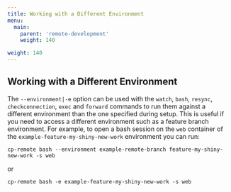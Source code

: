 ```yaml
---
title: Working with a Different Environment
menu:
  main:
    parent: 'remote-development'
    weight: 140

weight: 140
---
```

## Working with a Different Environment

The `--environment|-e` option can be used with the `watch`, `bash`, `resync`, `checkconnection`, `exec` and `forward` commands to run them against a different environment than the one specified during setup. This is useful if you need to access a different environment such as a feature branch environment. For example, to open a bash session on the `web` container of the `example-feature-my-shiny-new-work` environment you can run:

```
cp-remote bash --environment example-remote-branch feature-my-shiny-new-work -s web
```

or

```
cp-remote bash -e example-feature-my-shiny-new-work -s web
```

